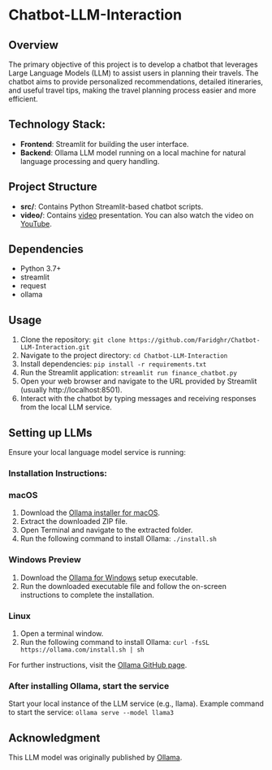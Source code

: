 # Chatbot-LLM-Interaction

## Overview
The primary objective of this project is to develop a chatbot that leverages Large Language Models (LLM) to assist users in planning their travels. The chatbot aims to provide personalized recommendations, detailed itineraries, and useful travel tips, making the travel planning process easier and more efficient.

## Technology Stack:
- **Frontend**: Streamlit for building the user interface.
- **Backend**: Ollama LLM model running on a local machine for natural language processing and query handling.

## Project Structure
- **src/**: Contains Python Streamlit-based chatbot scripts.
- **video/**: Contains [video](video) presentation. You can also watch the video on [YouTube](https://youtu.be/vRy4v7NnkhI).

## Dependencies
- Python 3.7+
- streamlit
- request
- ollama

## Usage
1. Clone the repository: `git clone https://github.com/Faridghr/Chatbot-LLM-Interaction.git`
2. Navigate to the project directory: `cd Chatbot-LLM-Interaction`
3. Install dependencies: `pip install -r requirements.txt`
4. Run the Streamlit application: `streamlit run finance_chatbot.py`
5. Open your web browser and navigate to the URL provided by Streamlit (usually http://localhost:8501).
6. Interact with the chatbot by typing messages and receiving responses from the local LLM service.

## Setting up LLMs
Ensure your local language model service is running:

### Installation Instructions:
### macOS
1.	Download the [Ollama installer for macOS](https://ollama.com/download/Ollama-darwin.zip).
2.	Extract the downloaded ZIP file.
3.	Open Terminal and navigate to the extracted folder.
4.	Run the following command to install Ollama: `./install.sh`

### Windows Preview
1.	Download the [Ollama for Windows](https://ollama.com/download/OllamaSetup.exe) setup executable.
2.	Run the downloaded executable file and follow the on-screen instructions to complete the installation.

### Linux
1.	Open a terminal window.
2.	Run the following command to install Ollama: `curl -fsSL https://ollama.com/install.sh | sh`

For further instructions, visit the [Ollama GitHub page](https://github.com/ollama/ollama).

### After installing Ollama, start the service

Start your local instance of the LLM service (e.g., llama). Example command to start the service: `ollama serve --model llama3`

## Acknowledgment
This LLM model was originally published by [Ollama](https://github.com/ollama/ollama).
